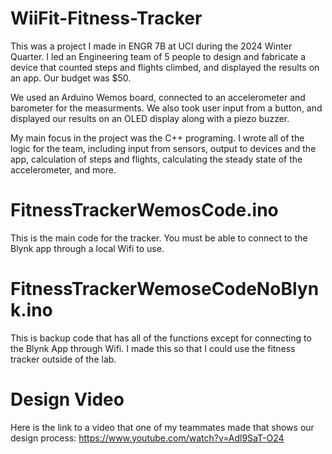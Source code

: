 # WiiFit-Fitness-Tracker
This was a project I made in ENGR 7B at UCI during the 2024 Winter Quarter. I led
an Engineering team of 5 people to design and fabricate a device that counted steps and flights
climbed, and displayed the results on an app. Our budget was $50.

We used an Arduino Wemos board, connected to an accelerometer and barometer for the measurments.
We also took user input from a button, and displayed our results on an OLED display along with a
piezo buzzer.

My main focus in the project was the C++ programing. I wrote all of the logic for the team,
including input from sensors, output to devices and the app, calculation of steps and flights,
calculating the steady state of the accelerometer, and more.

# FitnessTrackerWemosCode.ino
This is the main code for the tracker. You must be able to connect to the Blynk app through a local Wifi to use.

# FitnessTrackerWemoseCodeNoBlynk.ino
This is backup code that has all of the functions except for connecting to the Blynk App through Wifi. I made this so that I could use the fitness tracker outside of the lab.

# Design Video
Here is the link to a video that one of my teammates made that shows our design process: https://www.youtube.com/watch?v=Adl9SaT-O24
